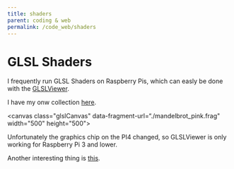 ```yaml
---
title: shaders
parent: coding & web
permalink: /code_web/shaders
---
```


# GLSL Shaders

I frequently run GLSL Shaders on Raspberry Pis, which can easly be done with the [GLSLViewer](https://github.com/patriciogonzalezvivo/glslViewer).

I have my onw collection [here](https://github.com/andreaheilrath/digital_garden/tree/main/code_web/shaders).

<canvas class="glslCanvas" data-fragment-url=“./mandelbrot_pink.frag" width="500" height="500"></canvas>

Unfortunately the graphics chip on the PI4 changed, so GLSLViewer is only working for Raspberry Pi 3 and lower.

Another interesting thing is [this](https://github.com/astefanutti/kms-glsl).
